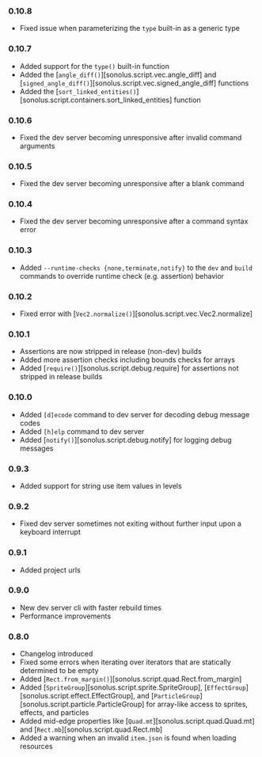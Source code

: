 ### 0.10.8

- Fixed issue when parameterizing the `type` built-in as a generic type

### 0.10.7

- Added support for the `type()` built-in function
- Added the [`angle_diff()`][sonolus.script.vec.angle_diff] and 
  [`signed_angle_diff()`][sonolus.script.vec.signed_angle_diff] functions
- Added the [`sort_linked_entities()`][sonolus.script.containers.sort_linked_entities] function

### 0.10.6

- Fixed the dev server becoming unresponsive after invalid command arguments

### 0.10.5

- Fixed the dev server becoming unresponsive after a blank command

### 0.10.4

- Fixed the dev server becoming unresponsive after a command syntax error

### 0.10.3

- Added `--runtime-checks {none,terminate,notify}` to the `dev` and `build` commands to override runtime check
  (e.g. assertion) behavior

### 0.10.2

- Fixed error with [`Vec2.normalize()`][sonolus.script.vec.Vec2.normalize]

### 0.10.1

- Assertions are now stripped in release (non-dev) builds
- Added more assertion checks including bounds checks for arrays
- Added [`require()`][sonolus.script.debug.require] for assertions not stripped in release builds

### 0.10.0

- Added `[d]ecode` command to dev server for decoding debug message codes
- Added `[h]elp` command to dev server
- Added [`notify()`][sonolus.script.debug.notify] for logging debug messages

### 0.9.3

- Added support for string use item values in levels

### 0.9.2

- Fixed dev server sometimes not exiting without further input upon a keyboard interrupt

### 0.9.1

- Added project urls

### 0.9.0

- New dev server cli with faster rebuild times
- Performance improvements

### 0.8.0

- Changelog introduced
- Fixed some errors when iterating over iterators that are statically determined to be empty
- Added [`Rect.from_margin()`][sonolus.script.quad.Rect.from_margin]
- Added [`SpriteGroup`][sonolus.script.sprite.SpriteGroup], [`EffectGroup`][sonolus.script.effect.EffectGroup], and
  [`ParticleGroup`][sonolus.script.particle.ParticleGroup] for array-like access to sprites, effects, and particles
- Added mid-edge properties like [`Quad.mt`][sonolus.script.quad.Quad.mt] and [`Rect.mb`][sonolus.script.quad.Rect.mb]
- Added a warning when an invalid `item.json` is found when loading resources
